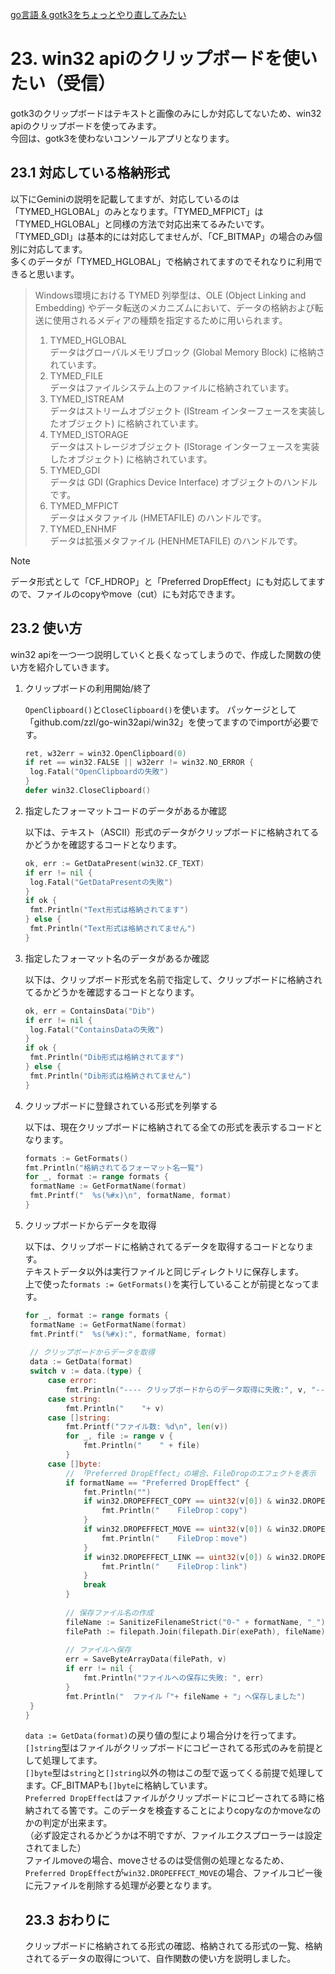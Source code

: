 [go言語 & gotk3をちょっとやり直してみたい](../../README.md#go%E8%A8%80%E8%AA%9Egotk3%E3%82%92%E3%81%A1%E3%82%87%E3%81%A3%E3%81%A8%E3%82%84%E3%82%8A%E7%9B%B4%E3%81%97%E3%81%A6%E3%81%BF%E3%81%9F%E3%81%84)  

# 23. win32 apiのクリップボードを使いたい（受信）  

gotk3のクリップボードはテキストと画像のみにしか対応してないため、win32 apiのクリップボードを使ってみます。  
今回は、gotk3を使わないコンソールアプリとなります。  

## 23.1 対応している格納形式  

以下にGeminiの説明を記載してますが、対応しているのは「TYMED_HGLOBAL」のみとなります。「TYMED_MFPICT」は「TYMED_HGLOBAL」と同様の方法で対応出来てるみたいです。  
「TYMED_GDI」は基本的には対応してませんが、「CF_BITMAP」の場合のみ個別に対応してます。  
多くのデータが「TYMED_HGLOBAL」で格納されてますのでそれなりに利用できると思います。  

> Windows環境における TYMED 列挙型は、OLE (Object Linking and Embedding) やデータ転送のメカニズムにおいて、データの格納および転送に使用されるメディアの種類を指定するために用いられます。  
>   
> 1. TYMED_HGLOBAL  
>    データはグローバルメモリブロック (Global Memory Block) に格納されています。  
> 2. TYMED_FILE  
>    データはファイルシステム上のファイルに格納されています。  
> 3. TYMED_ISTREAM  
>    データはストリームオブジェクト (IStream インターフェースを実装したオブジェクト) に格納されています。  
> 4. TYMED_ISTORAGE  
>    データはストレージオブジェクト (IStorage インターフェースを実装したオブジェクト) に格納されています。  
> 5. TYMED_GDI  
>    データは GDI (Graphics Device Interface) オブジェクトのハンドルです。  
> 6. TYMED_MFPICT  
>    データはメタファイル (HMETAFILE) のハンドルです。  
> 7. TYMED_ENHMF  
>    データは拡張メタファイル (HENHMETAFILE) のハンドルです。  

> [!NOTE]  
> データ形式として「CF_HDROP」と「Preferred DropEffect」にも対応してますので、ファイルのcopyやmove（cut）にも対応できます。  

## 23.2 使い方  

win32 apiを一つ一つ説明していくと長くなってしまうので、作成した関数の使い方を紹介していきます。  

1. クリップボードの利用開始/終了  

   `OpenClipboard()`と`CloseClipboard()`を使います。 
   パッケージとして「github.com/zzl/go-win32api/win32」を使ってますのでimportが必要です。

   ```go
   ret, w32err = win32.OpenClipboard(0)
   if ret == win32.FALSE || w32err != win32.NO_ERROR {
   	log.Fatal("OpenClipboardの失敗")
   }
   defer win32.CloseClipboard()
   ```

1. 指定したフォーマットコードのデータがあるか確認  

   以下は、テキスト（ASCII）形式のデータがクリップボードに格納されてるかどうかを確認するコードとなります。  

   ```go
   ok, err := GetDataPresent(win32.CF_TEXT)
   if err != nil {
   	log.Fatal("GetDataPresentの失敗")
   }
   if ok {
   	fmt.Println("Text形式は格納されてます")
   } else {
   	fmt.Println("Text形式は格納されてません")
   }
   ```

1. 指定したフォーマット名のデータがあるか確認  

   以下は、クリップボード形式を名前で指定して、クリップボードに格納されてるかどうかを確認するコードとなります。  

   ```go
   ok, err = ContainsData("Dib")
   if err != nil {
   	log.Fatal("ContainsDataの失敗")
   }
   if ok {
   	fmt.Println("Dib形式は格納されてます")
   } else {
   	fmt.Println("Dib形式は格納されてません")
   }
   ```

1. クリップボードに登録されている形式を列挙する  

   以下は、現在クリップボードに格納されてる全ての形式を表示するコードとなります。  

   ```go
   formats := GetFormats()
   fmt.Println("格納されてるフォーマット名一覧")
   for _, format := range formats {
   	formatName := GetFormatName(format)
   	fmt.Printf("  %s(%#x)\n", formatName, format)
   }
   ```

1. クリップボードからデータを取得  

   以下は、クリップボードに格納されてるデータを取得するコードとなります。  
   テキストデータ以外は実行ファイルと同じディレクトリに保存します。  
   上で使った`formats := GetFormats()`を実行していることが前提となってます。  

   ```go
   for _, format := range formats {
   	formatName := GetFormatName(format)
   	fmt.Printf("  %s(%#x):", formatName, format)
   	
   	// クリップボードからデータを取得
   	data := GetData(format)
   	switch v := data.(type) {
   		case error:
   			fmt.Println("---- クリップボードからのデータ取得に失敗:", v, "----")
   		case string:
   			fmt.Println("    "+ v)
   		case []string:
   			fmt.Printf("ファイル数: %d\n", len(v))
   			for _, file := range v {
   				fmt.Println("    " + file)
   			}
   		case []byte:
   			// 「Preferred DropEffect」の場合、FileDropのエフェクトを表示
   			if formatName == "Preferred DropEffect" {
   				fmt.Println("")
   				if win32.DROPEFFECT_COPY == uint32(v[0]) & win32.DROPEFFECT_COPY {
   					fmt.Println("    FileDrop：copy")
   				}
   				if win32.DROPEFFECT_MOVE == uint32(v[0]) & win32.DROPEFFECT_MOVE {
   					fmt.Println("    FileDrop：move")
   				}
   				if win32.DROPEFFECT_LINK == uint32(v[0]) & win32.DROPEFFECT_LINK {
   					fmt.Println("    FileDrop：link")
   				}
   				break
   			}
   			
   			// 保存ファイル名の作成
   			fileName := SanitizeFilenameStrict("0-" + formatName, "_")
   			filePath := filepath.Join(filepath.Dir(exePath), fileName)
   			
   			// ファイルへ保存
   			err = SaveByteArrayData(filePath, v)
   			if err != nil {
   				fmt.Println("ファイルへの保存に失敗: ", err)
   			}
   			fmt.Println("  ファイル「"+ fileName + "」へ保存しました")
   	}
   }
   ```

   `data := GetData(format)`の戻り値の型により場合分けを行ってます。  
   `[]string`型はファイルがクリップボードにコピーされてる形式のみを前提として処理してます。  
   `[]byte`型は`string`と`[]string`以外の物はこの型で返ってくる前提で処理してます。CF_BITMAPも`[]byte`に格納しています。  
   `Preferred DropEffect`はファイルがクリップボードにコピーされてる時に格納されてる筈です。このデータを検査することによりcopyなのかmoveなのかの判定が出来ます。  
   （必ず設定されるかどうかは不明ですが、ファイルエクスプローラーは設定されてました）  
   ファイルmoveの場合、moveさせるのは受信側の処理となるため、`Preferred DropEffect`が`win32.DROPEFFECT_MOVE`の場合、ファイルコピー後に元ファイルを削除する処理が必要となります。  

   ## 23.3 おわりに  

   クリップボードに格納されてる形式の確認、格納されてる形式の一覧、格納されてるデータの取得について、自作関数の使い方を説明しました。  
